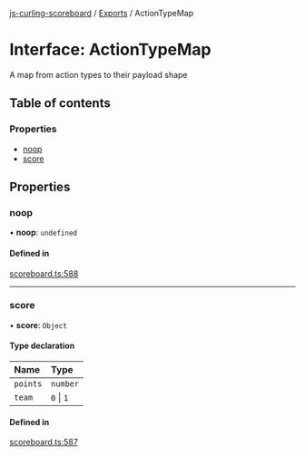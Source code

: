 [js-curling-scoreboard](../README.md) / [Exports](../modules.md) / ActionTypeMap

# Interface: ActionTypeMap

A map from action types to their payload shape

## Table of contents

### Properties

- [noop](actiontypemap.md#noop)
- [score](actiontypemap.md#score)

## Properties

### noop

• **noop**: `undefined`

#### Defined in

[scoreboard.ts:588](https://github.com/trianglecurling/js-curling-scoreboard/blob/52ea993/scoreboard.ts#L588)

___

### score

• **score**: `Object`

#### Type declaration

| Name | Type |
| :------ | :------ |
| `points` | `number` |
| `team` | ``0`` \| ``1`` |

#### Defined in

[scoreboard.ts:587](https://github.com/trianglecurling/js-curling-scoreboard/blob/52ea993/scoreboard.ts#L587)
